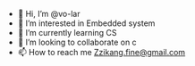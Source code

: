 - 👋 Hi, I’m @vo-lar
- 👀 I’m interested in Embedded system
- 🌱 I’m currently learning CS
- 💞️ I’m looking to collaborate on c
- 📫 How to reach me Zzikang.fine@gmail.com

<!---
vo-lar/vo-lar is a ✨ special ✨ repository because its `README.md` (this file) appears on your GitHub profile.
You can click the Preview link to take a look at your changes.
--->
